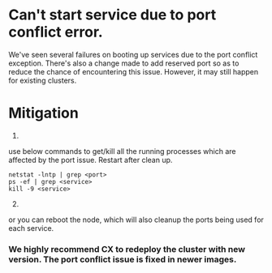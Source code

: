 # Can't start service due to port conflict error.

We've seen several failures on booting up services due to the port conflict exception. There's also a change made to add reserved port 
so as to reduce the chance of encountering this issue. However, it may still happen for existing clusters.

# Mitigation
1. 
use below commands to get/kill all the running processes which are affected by the port issue. Restart after clean up.
```
netstat -lntp | grep <port>
ps -ef | grep <service>
kill -9 <service>
```


2.
or you can reboot the node, which will also cleanup the ports being used for each service.


### We highly recommend CX to redeploy the cluster with new version. The port conflict issue is fixed in newer images.
